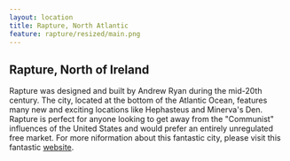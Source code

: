 ```yaml
---
layout: location
title: Rapture, North Atlantic
feature: rapture/resized/main.png
---
```

Rapture, North of Ireland
-------------------------

Rapture was designed and built by Andrew Ryan during the mid-20th century. The city, located at the bottom of the Atlantic Ocean, features many new and exciting locations like Hephasteus and Minerva's Den. Rapture is perfect for anyone looking to get away from the "Communist" influences of the United States and would prefer an entirely unregulated free market. For more niformation about this fantastic city, please visit this fantastic [website](http://bioshock.wikia.com/wiki/Rapture).